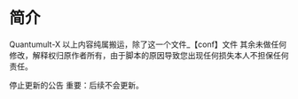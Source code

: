 # 简介
Quantumult-X
以上内容纯属搬运，除了这一个文件_【conf】文件
其余未做任何修改，解释权归原作者所有，由于脚本的原因导致您出现任何损失本人不担保任何责任。

停止更新的公告
重要：后续不会更新。






